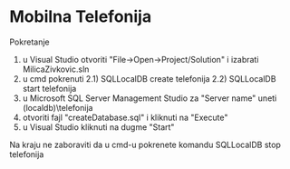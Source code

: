 # Mobilna Telefonija

Pokretanje
1) u Visual Studio otvoriti "File->Open->Project/Solution" i izabrati MilicaZivkovic.sln
2) u cmd pokrenuti
	2.1) SQLLocalDB create telefonija
	2.2) SQLLocalDB start telefonija
3) u Microsoft SQL Server Management Studio za "Server name" uneti 
	(localdb)\telefonija
4) otvoriti fajl "createDatabase.sql" i kliknuti na "Execute"
5) u Visual Studio kliknuti na dugme "Start"

Na kraju ne zaboraviti da u cmd-u pokrenete komandu
	SQLLocalDB stop telefonija